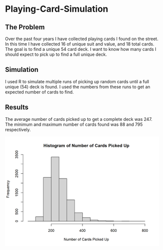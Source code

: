 # Playing-Card-Simulation

## The Problem

Over the past four years I have collected playing cards I found on the street. In this time I have collected 16 of unique suit and value, and 18 total cards. The goal is to find a unique 54 card deck. I want to know how many cards I should expect to pick up to find a full unique deck.

## Simulation
I used R to simulate multiple runs of picking up random cards until a full unique (54) deck is found. I used the numbers from these runs to get an expected number of cards to find.

## Results
The average number of cards picked up to get a complete deck was 247. The minimum and maximum number of cards found was 88 and 795 respectively.

<img src="./Histogram.png">
